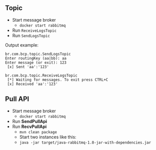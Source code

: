## Topic

* Start message broker
  * `docker start rabbitmq`
* Run `ReceiveLogsTopic`
* Run `SendLogsTopic`

Output example:
```
br.com.bcp.topic.SendLogsTopic 
Enter routingKey (aa|bb): aa
Enter message (or exit): 123
 [x] Sent 'aa':'123'

br.com.bcp.topic.ReceiveLogsTopic 
 [*] Waiting for messages. To exit press CTRL+C
 [x] Received 'aa':'123'
```

## Pull API

* Start message broker
  * `docker start rabbitmq`
* Run **SendPullApi**
* Run **RecvPullApi**
  * `mvn clean package`
  * Start two instances like this:
  * `java -jar target/java-rabbitmq-1.0-jar-with-dependencies.jar`